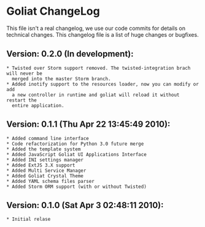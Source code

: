 Goliat ChangeLog
================

This file isn't a real changelog, we use our code commits for details on technical changes.
This changelog file is a list of huge changes or bugfixes.

Version: 0.2.0 (In development):
--------------------------------

    * Twisted over Storm support removed. The twisted-integration brach will never be
      merged into the master Storm branch.
    * Added inotify support to the resources loader, now you can modify or add
      a new controller in runtime and goliat will reload it without restart the
      entire application.

Version: 0.1.1 (Thu Apr 22 13:45:49 2010):
------------------------------------------

    * Added command line interface
    * Code refactorization for Python 3.0 future merge
    * Added the template system
    * Added JavaScript Goliat UI Applications Interface
    * Added INI settings manager
    * Added ExtJS 3.X support
    * Added Multi Service Manager
    * Added Goliat Crystal Theme
    * Added YAML schema files parser
    * Added Storm ORM support (with or without Twisted) 

Version: 0.1.0 (Sat Apr 3 02:48:11 2010):
-----------------------------------------

    * Initial relase
